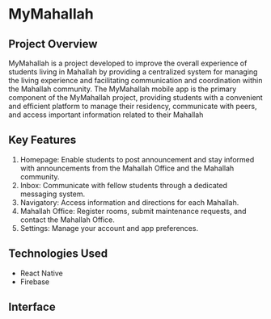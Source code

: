 # MyMahallah

## Project Overview
MyMahallah is a project developed to improve the overall experience of students living in Mahallah by providing a centralized system for managing the living experience and facilitating communication and coordination within the Mahallah community. The MyMahallah mobile app is the primary component of the MyMahallah project, providing students with a convenient and efficient platform to manage their residency, communicate with peers, and access important information related to their Mahallah

## Key Features
1. Homepage: Enable students to post announcement and stay informed with announcements from the Mahallah Office and the Mahallah community.
2. Inbox: Communicate with fellow students through a dedicated messaging system.
3. Navigatory: Access information and directions for each Mahallah.
4. Mahallah Office: Register rooms, submit maintenance requests, and contact the Mahallah Office.
5. Settings: Manage your account and app preferences.

## Technologies Used
- React Native
- Firebase

## Interface
